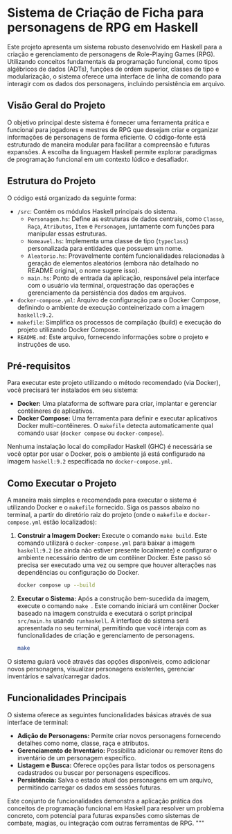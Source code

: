 # Sistema de Criação de Ficha para personagens de RPG em Haskell


Este projeto apresenta um sistema robusto desenvolvido em Haskell para a criação e gerenciamento de personagens de Role-Playing Games (RPG). Utilizando conceitos fundamentais da programação funcional, como tipos algébricos de dados (ADTs), funções de ordem superior, classes de tipo e modularização, o sistema oferece uma interface de linha de comando para interagir com os dados dos personagens, incluindo persistência em arquivo.

## Visão Geral do Projeto

O objetivo principal deste sistema é fornecer uma ferramenta prática e funcional para jogadores e mestres de RPG que desejam criar e organizar informações de personagens de forma eficiente. O código-fonte está estruturado de maneira modular para facilitar a compreensão e futuras expansões. A escolha da linguagem Haskell permite explorar paradigmas de programação funcional em um contexto lúdico e desafiador.

## Estrutura do Projeto

O código está organizado da seguinte forma:

*   `/src`: Contém os módulos Haskell principais do sistema.
    *   `Personagem.hs`: Define as estruturas de dados centrais, como `Classe`, `Raça`, `Atributos`, `Item` e `Personagem`, juntamente com funções para manipular essas estruturas.
    *   `Nomeavel.hs`: Implementa uma classe de tipo (`typeclass`) personalizada para entidades que possuem um nome.
    *   `Aleatorio.hs`: Provavelmente contém funcionalidades relacionadas à geração de elementos aleatórios (embora não detalhado no README original, o nome sugere isso).
    *   `main.hs`: Ponto de entrada da aplicação, responsável pela interface com o usuário via terminal, orquestração das operações e gerenciamento da persistência dos dados em arquivos.
*   `docker-compose.yml`: Arquivo de configuração para o Docker Compose, definindo o ambiente de execução conteinerizado com a imagem `haskell:9.2`.
*   `makefile`: Simplifica os processos de compilação (build) e execução do projeto utilizando Docker Compose.
*   `README.md`: Este arquivo, fornecendo informações sobre o projeto e instruções de uso.

## Pré-requisitos

Para executar este projeto utilizando o método recomendado (via Docker), você precisará ter instalados em seu sistema:

*   **Docker:** Uma plataforma de software para criar, implantar e gerenciar contêineres de aplicativos.
*   **Docker Compose:** Uma ferramenta para definir e executar aplicativos Docker multi-contêineres. O `makefile` detecta automaticamente qual comando usar (`docker compose` ou `docker-compose`).

Nenhuma instalação local do compilador Haskell (GHC) é necessária se você optar por usar o Docker, pois o ambiente já está configurado na imagem `haskell:9.2` especificada no `docker-compose.yml`.

## Como Executar o Projeto

A maneira mais simples e recomendada para executar o sistema é utilizando Docker e o `makefile` fornecido. Siga os passos abaixo no terminal, a partir do diretório raiz do projeto (onde o `makefile` e `docker-compose.yml` estão localizados):

1.  **Construir a Imagem Docker:** Execute o comando `make build`. Este comando utilizará o `docker-compose.yml` para baixar a imagem `haskell:9.2` (se ainda não estiver presente localmente) e configurar o ambiente necessário dentro de um contêiner Docker. Este passo só precisa ser executado uma vez ou sempre que houver alterações nas dependências ou configuração do Docker.

    ```bash
    docker compose up --build
    ```

2.  **Executar o Sistema:** Após a construção bem-sucedida da imagem, execute o comando `make `. Este comando iniciará um contêiner Docker baseado na imagem construída e executará o script principal `src/main.hs` usando `runhaskell`. A interface do sistema será apresentada no seu terminal, permitindo que você interaja com as funcionalidades de criação e gerenciamento de personagens.

    ```bash
    make 
    ```

O sistema guiará você através das opções disponíveis, como adicionar novos personagens, visualizar personagens existentes, gerenciar inventários e salvar/carregar dados.

## Funcionalidades Principais

O sistema oferece as seguintes funcionalidades básicas através de sua interface de terminal:

*   **Adição de Personagens:** Permite criar novos personagens fornecendo detalhes como nome, classe, raça e atributos.
*   **Gerenciamento de Inventário:** Possibilita adicionar ou remover itens do inventário de um personagem específico.
*   **Listagem e Busca:** Oferece opções para listar todos os personagens cadastrados ou buscar por personagens específicos.
*   **Persistência:** Salva o estado atual dos personagens em um arquivo, permitindo carregar os dados em sessões futuras.

Este conjunto de funcionalidades demonstra a aplicação prática dos conceitos de programação funcional em Haskell para resolver um problema concreto, com potencial para futuras expansões como sistemas de combate, magias, ou integração com outras ferramentas de RPG.
"""

